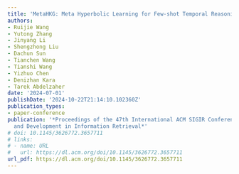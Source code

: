 ```yaml
---
title: 'MetaHKG: Meta Hyperbolic Learning for Few-shot Temporal Reasoning'
authors:
- Ruijie Wang
- Yutong Zhang
- Jinyang Li
- Shengzhong Liu
- Dachun Sun
- Tianchen Wang
- Tianshi Wang
- Yizhuo Chen
- Denizhan Kara
- Tarek Abdelzaher
date: '2024-07-01'
publishDate: '2024-10-22T21:14:10.102360Z'
publication_types:
- paper-conference
publication: '*Proceedings of the 47th International ACM SIGIR Conference on Research
  and Development in Information Retrieval*'
# doi: 10.1145/3626772.3657711
# links:
# - name: URL
#   url: https://dl.acm.org/doi/10.1145/3626772.3657711
url_pdf: https://dl.acm.org/doi/10.1145/3626772.3657711
---
```

